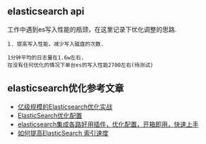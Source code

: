 ## elasticsearch api

工作中遇到es写入性能的瓶颈，在这里记录下优化调整的思路.
```
1. 提高写入性能，减少写入磁盘的次数.

1分钟平均的日志量在1.6w左右.
在没有任何优化的情况下单台es的写入性能2700左右(待测试)
```


## elasticsearch优化参考文章
* [亿级规模的Elasticsearch优化实战](http://chuansong.me/n/1610745)
* [ElasticSearch优化配置](http://www.cnblogs.com/Jerryshome/p/5036171.html)
* [elasticsearch集成各路好用插件，优化配置，开箱即用，快速上手](https://github.com/full-stack-engineer/elasticsearch-integrated)
* [如何提高ElasticSearch 索引速度](http://www.jianshu.com/p/5eeeeb4375d4)